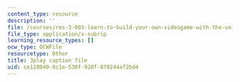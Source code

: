 ```yaml
---
content_type: resource
description: ''
file: /courses/res-3-003-learn-to-build-your-own-videogame-with-the-unity-game-engine-and-microsoft-kinect-january-iap-2017/ce1280490c1e530f928f878244af2bd4_lKX4aGOzNvo.vtt
file_type: application/x-subrip
learning_resource_types: []
ocw_type: OCWFile
resourcetype: Other
title: 3play caption file
uid: ce128049-0c1e-530f-928f-878244af2bd4
---
```

